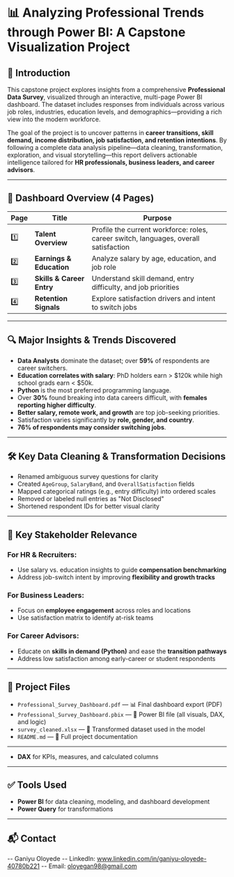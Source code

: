 # 📊 Analyzing Professional Trends through Power BI: A Capstone Visualization Project

## 📘 Introduction

This capstone project explores insights from a comprehensive **Professional Data Survey**, visualized through an interactive, multi-page Power BI dashboard. The dataset includes responses from individuals across various job roles, industries, education levels, and demographics—providing a rich view into the modern workforce.

The goal of the project is to uncover patterns in **career transitions, skill demand, income distribution, job satisfaction, and retention intentions**. By following a complete data analysis pipeline—data cleaning, transformation, exploration, and visual storytelling—this report delivers actionable intelligence tailored for **HR professionals, business leaders, and career advisors**.

---

## 🧭 Dashboard Overview (4 Pages)

| Page | Title                      | Purpose |
|------|----------------------------|---------|
| 1️⃣  | **Talent Overview**        | Profile the current workforce: roles, career switch, languages, overall satisfaction |
| 2️⃣  | **Earnings & Education**   | Analyze salary by age, education, and job role |
| 3️⃣  | **Skills & Career Entry**  | Understand skill demand, entry difficulty, and job priorities |
| 4️⃣  | **Retention Signals**      | Explore satisfaction drivers and intent to switch jobs |

---

## 🔍 Major Insights & Trends Discovered

- **Data Analysts** dominate the dataset; over **59%** of respondents are career switchers.
- **Education correlates with salary**: PhD holders earn > $120k while high school grads earn < $50k.
- **Python** is the most preferred programming language.
- Over **30%** found breaking into data careers difficult, with **females reporting higher difficulty**.
- **Better salary, remote work, and growth** are top job-seeking priorities.
- Satisfaction varies significantly by **role, gender, and country**.
- **76% of respondents may consider switching jobs**.

---

## 🛠️ Key Data Cleaning & Transformation Decisions

- Renamed ambiguous survey questions for clarity
- Created `AgeGroup`, `SalaryBand`, and `OverallSatisfaction` fields
- Mapped categorical ratings (e.g., entry difficulty) into ordered scales
- Removed or labeled null entries as "Not Disclosed"
- Shortened respondent IDs for better visual clarity

---

## 👥 Key Stakeholder Relevance

### For HR & Recruiters:
- Use salary vs. education insights to guide **compensation benchmarking**
- Address job-switch intent by improving **flexibility and growth tracks**

### For Business Leaders:
- Focus on **employee engagement** across roles and locations
- Use satisfaction matrix to identify at-risk teams

### For Career Advisors:
- Educate on **skills in demand (Python)** and ease the **transition pathways**
- Address low satisfaction among early-career or student respondents

---

## 📁 Project Files

- `Professional_Survey_Dashboard.pdf` — 📊 Final dashboard export (PDF)
- `Professional_Survey_Dashboard.pbix` — 💼 Power BI file (all visuals, DAX, and logic)
- `survey_cleaned.xlsx` — 🧹 Transformed dataset used in the model
- `README.md` — 📄 Full project documentation

---

- **DAX** for KPIs, measures, and calculated columns

---
## ✅ Tools Used

- **Power BI** for data cleaning, modeling, and dashboard development
- **Power Query** for transformations

---

## 📬 Contact

-- Ganiyu Oloyede
-- LinkedIn: www.linkedin.com/in/ganiyu-oloyede-40780b221
-- Email: oloyegan98@gmail.com
